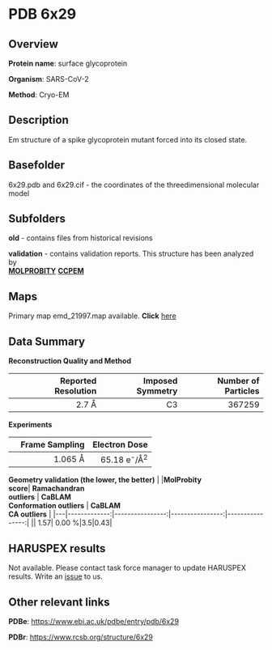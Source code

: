 # PDB 6x29

## Overview

**Protein name**: surface glycoprotein

**Organism**: SARS-CoV-2

**Method**: Cryo-EM

## Description

Em structure of a spike glycoprotein mutant forced into its closed state.

## Basefolder

6x29.pdb and 6x29.cif - the coordinates of the threedimensional molecular model

## Subfolders



**old** - contains files from historical revisions

**validation** - contains validation reports. This structure has been analyzed by <br>  [**MOLPROBITY**](https://github.com/thorn-lab/coronavirus_structural_task_force/tree/master/pdb/surface_glycoprotein/SARS-CoV-2/6x29/validation/molprobity)   [**CCPEM**](https://github.com/thorn-lab/coronavirus_structural_task_force/tree/master/pdb/surface_glycoprotein/SARS-CoV-2/6x29/validation/ccpem-validation) 



## Maps

Primary map emd_21997.map available. **Click** [here](http://ftp.wwpdb.org/pub/emdb/structures/EMD-21997/map/) 

## Data Summary
**Reconstruction Quality and Method**

|   | Reported Resolution | Imposed Symmetry | Number of Particles |
|---|-------------:|----------------:|--------------:|
|   |2.7 Å|C3|367259|

**Experiments**

|   | Frame Sampling | Electron Dose |
|---|-------------:|----------------:|
|   |1.065 Å|65.18 e<sup>-</sup>/Å<sup>2</sup>|

**Geometry validation (the lower, the better)**
|   |**MolProbity<br>score**| **Ramachandran<br>outliers** | **CaBLAM<br>Conformation outliers** | **CaBLAM<br>CA outliers** |
|---|-------------:|----------------:|----------------:|----------------:|
||  1.57|  0.00 %|3.5|0.43|

## HARUSPEX results

Not available. Please contact task force manager to update HARUSPEX results. Write an [issue](https://github.com/thorn-lab/coronavirus_structural_task_force/issues) to us.

## Other relevant links 
**PDBe**:  https://www.ebi.ac.uk/pdbe/entry/pdb/6x29
 
**PDBr**: https://www.rcsb.org/structure/6x29 

